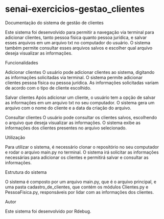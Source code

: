 # senai-exercicios-gestao_clientes
Documentação do sistema de gestão de clientes

Este sistema foi desenvolvido para permitir a navegação via terminal para adicionar clientes, tanto pessoa física quanto pessoa jurídica, e salvar esses arquivos em um arquivo txt no computador do usuário. O sistema também permite consultar esses arquivos salvos e escolher qual arquivo deseja visualizar as informações.

Funcionalidades

Adicionar clientes
O usuário pode adicionar clientes ao sistema, digitando as informações solicitadas via terminal. O sistema permite adicionar clientes pessoa física ou pessoa jurídica. As informações solicitadas variam de acordo com o tipo de cliente escolhido.

Salvar clientes
Após adicionar um cliente, o usuário tem a opção de salvar as informações em um arquivo txt no seu computador. O sistema gera um arquivo com o nome do cliente e a data da criação do arquivo.

Consultar clientes
O usuário pode consultar os clientes salvos, escolhendo o arquivo que deseja visualizar as informações. O sistema exibe as informações dos clientes presentes no arquivo selecionado.

Utilização

Para utilizar o sistema, é necessário clonar o repositório no seu computador e rodar o arquivo main.py no terminal. O sistema irá solicitar as informações necessárias para adicionar os clientes e permitirá salvar e consultar as informações.

Estrutura do sistema

O sistema é composto por um arquivo main.py, que é o arquivo principal, e uma pasta cadastro_de_clientes, que contém os módulos Clientes.py e PessoaFisica.py, responsáveis por lidar com as informações dos clientes.

Autor

Este sistema foi desenvolvido por Rdebug.
